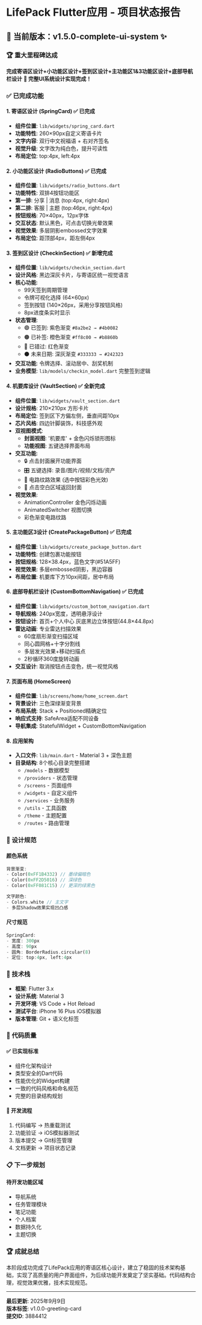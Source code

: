 # LifePack Flutter应用 - 项目状态报告

## 🎯 当前版本：v1.5.0-complete-ui-system ✨

### 🏆 重大里程碑达成
**完成寄语区设计+小功能区设计+签到区设计+主功能区1&3功能区设计+底部导航栏设计**
**🎯 完整UI系统设计实现完成！**

### ✅ 已完成功能

#### 1. 寄语区设计 (SpringCard) ✅ 已完成
- **组件位置**: `lib/widgets/spring_card.dart`
- **功能特性**: 260×90px自定义寄语卡片
- **文字内容**: 双行中文祝福语 + 右对齐签名
- **视觉升级**: 文字改为纯白色，提升可读性
- **布局定位**: top:4px, left:4px

#### 2. 小功能区设计 (RadioButtons) ✅ 已完成
- **组件位置**: `lib/widgets/radio_buttons.dart`
- **功能特性**: 双排4按钮功能区
- **第一排**: 分享 | 消息 (top:4px, right:4px)
- **第二排**: 客服 | 主题 (top:46px, right:4px)
- **按钮规格**: 70×40px，12px字体
- **交互状态**: 默认黑色，可点击切换光晕效果
- **视觉效果**: 多层阴影embossed文字效果
- **布局定位**: 距顶部4px，距左侧4px

#### 3. 签到区设计 (CheckinSection) ✅ 新增完成
- **组件位置**: `lib/widgets/checkin_section.dart`
- **设计风格**: 黑边深灰卡片，与寄语区统一视觉语言
- **核心功能**:
  - 99天签到周期管理
  - 令牌可视化选择 (64×60px)
  - 签到按钮 (140×26px，采用分享按钮风格)
  - 8px进度条实时显示
- **状态管理**:
  - 🟣 已签到: 紫色渐变 `#8a2be2 → #4b0082`
  - 🟠 已补签: 橙色渐变 `#ff8c00 → #b8860b`
  - 🔴 已错过: 红色渐变
  - ⚫ 未来日期: 深灰渐变 `#333333 → #242323`
- **交互功能**: 令牌选择、滚动居中、刮奖机制
- **业务模型**: `lib/models/checkin_model.dart` 完整签到逻辑

#### 4. 机要库设计 (VaultSection) ✅ 全新完成
- **组件位置**: `lib/widgets/vault_section.dart`
- **设计规格**: 210×210px 方形卡片
- **布局定位**: 签到区下方偏左侧，垂直间距10px
- **芯片风格**: 四边针脚装饰，科技感外观
- **双视图模式**:
  - **封面视图**: '机要库' + 金色闪烁锁形图标
  - **功能视图**: 五键选择界面布局
- **交互功能**:
  - 🔒 点击封面展开功能界面
  - 🎛️ 五键选择: 录音/图片/视频/文档/资产
  - 🌈 电路纹路效果 (选中按钮彩色光效)
  - 🔄 点击空白区域返回封面
- **视觉效果**:
  - AnimationController 金色闪烁动画
  - AnimatedSwitcher 视图切换
  - 彩色渐变电路纹路

#### 5. 主功能区3设计 (CreatePackageButton) ✅ 已完成
- **组件位置**: `lib/widgets/create_package_button.dart`
- **功能特性**: 创建包裹功能按钮
- **按钮规格**: 128×38.4px，蓝色文字(#51A5FF)
- **视觉效果**: 多层embossed阴影，黑边容器
- **布局位置**: 机要库下方10px间距，居中布局

#### 6. 底部导航栏设计 (CustomBottomNavigation) ✅ 已完成  
- **组件位置**: `lib/widgets/custom_bottom_navigation.dart`
- **导航规格**: 240px宽度，透明悬浮设计
- **按钮设计**: 首页+个人中心 灰底黑边立体按钮(44.8×44.8px)
- **雷达动画**: 专业雷达扫描效果
  - 60度扇形渐变扫描区域
  - 同心圆网格+十字分割线
  - 多层发光效果+移动扫描点  
  - 2秒循环360度旋转动画
- **交互设计**: 取消按钮点击变色，统一视觉风格

#### 7. 页面布局 (HomeScreen)
- **组件位置**: `lib/screens/home/home_screen.dart`
- **背景设计**: 三色深绿渐变背景
- **布局系统**: Stack + Positioned精确定位
- **响应式支持**: SafeArea适配不同设备
- **导航集成**: StatefulWidget + CustomBottomNavigation

#### 8. 应用架构
- **入口文件**: `lib/main.dart` - Material 3 + 深色主题
- **目录结构**: 8个核心目录完整搭建
  - `/models` - 数据模型
  - `/providers` - 状态管理
  - `/screens` - 页面组件
  - `/widgets` - 自定义组件
  - `/services` - 业务服务
  - `/utils` - 工具函数
  - `/theme` - 主题配置
  - `/routes` - 路由管理

### 🎨 设计规范

#### 颜色系统
```dart
背景渐变:
- Color(0xFF1B4332) // 墨绿偏暗色
- Color(0xFF2D5016) // 深绿色  
- Color(0xFF081C15) // 更深的绿黑色

文字颜色:
- Colors.white // 主文字
- 多层Shadow效果实现凹凸感
```

#### 尺寸规范
```dart
SpringCard:
- 宽度: 300px
- 高度: 90px
- 圆角: BorderRadius.circular(8)
- 定位: top:4px, left:4px
```

### 📱 技术栈

- **框架**: Flutter 3.x
- **设计系统**: Material 3
- **开发环境**: VS Code + Hot Reload
- **测试平台**: iPhone 16 Plus iOS模拟器
- **版本管理**: Git + 语义化标签

### 🔧 代码质量

#### ✅ 已实现标准
- 组件化架构设计
- 类型安全的Dart代码
- 性能优化的Widget构建
- 一致的代码风格和命名规范
- 完整的目录结构规划

#### 🚀 开发流程
1. 代码编写 → 热重载测试
2. 功能验证 → iOS模拟器测试  
3. 版本提交 → Git标签管理
4. 文档更新 → 项目状态记录

### 📋 下一步规划

#### 待开发功能区域
- 导航系统
- 任务管理模块
- 笔记功能
- 个人档案
- 数据持久化
- 主题切换

### 🏆 成就总结

本阶段成功完成了LifePack应用的寄语区核心设计，建立了稳固的技术架构基础，实现了高质量的用户界面组件，为后续功能开发奠定了坚实基础。代码结构合理，视觉效果优雅，技术实现规范。

---

**最后更新**: 2025年9月9日  
**版本标签**: v1.0.0-greeting-card  
**提交ID**: 3884412

